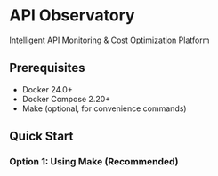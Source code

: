 # API Observatory

Intelligent API Monitoring & Cost Optimization Platform

## Prerequisites

- Docker 24.0+
- Docker Compose 2.20+
- Make (optional, for convenience commands)

## Quick Start

### Option 1: Using Make (Recommended)
